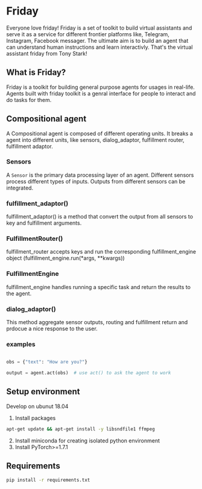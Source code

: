 # Friday

Everyone love friday! Friday is a set of toolkit to build virtual assistants and serve it as a service for different frontier platforms like, Telegram, Instagram, Facebook messager. The ultimate aim is to build an agent that can understand human instructions and learn interactivly. That's the virtual assistant friday from Tony Stark!  

## What is Friday?
Friday is a toolkit for building general purpose agents for usages in real-life. Agents built with friday toolkit is a genral interface for people to interact and do tasks for them.

## Compositional agent
A Compositional agent is composed of different operating units. It breaks a agent into different units, like sensors, dialog_adaptor, fulfillment router, fulfillment adaptor.

### Sensors
A `Sensor` is the primary data processing layer of an agent. Different sensors process different types of inputs. Outputs from different sensors can be integrated.

### fulfillment_adaptor()
fulfillment_adaptor() is a method that convert the output from all sensors to key and fulfillment arguments.

### FulfillmentRouter()
fulfillment_router accepts keys and run the corresponding fulfillment_engine object (fulfillment_engine.run(*args, **kwargs))

### FulfillmentEngine
fulfillment_engine handles running a specific task and return the results to the agent.

### dialog_adaptor()
This method aggregate sensor outputs, routing and fulfillment return and prdocue a nice response to the user.


### examples
```python

obs = {"text": "How are you?"}

output = agent.act(obs)  # use act() to ask the agent to work

```



## Setup environment
Develop on ubunut 18.04
1. Install packages
```bash
apt-get update && apt-get install -y libsndfile1 ffmpeg
```
2. Install miniconda for creating isolated python environment
3. Install PyTorch>=1.7.1


## Requirements
```bash
pip install -r requirements.txt
```
